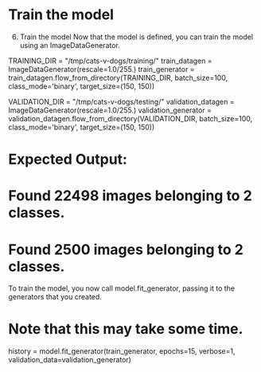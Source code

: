 # Train the model

6. Train the model
Now that the model is defined, you can train the model using an ImageDataGenerator.


TRAINING_DIR = "/tmp/cats-v-dogs/training/"
train_datagen = ImageDataGenerator(rescale=1.0/255.)
train_generator = train_datagen.flow_from_directory(TRAINING_DIR,
                                                    batch_size=100,
                                                    class_mode='binary',
                                                    target_size=(150, 150))
 
VALIDATION_DIR = "/tmp/cats-v-dogs/testing/"
validation_datagen = ImageDataGenerator(rescale=1.0/255.)
validation_generator = validation_datagen.flow_from_directory(VALIDATION_DIR,
                                                              batch_size=100,
                                                              class_mode='binary',
                                                              target_size=(150, 150))
 
# Expected Output:
# Found 22498 images belonging to 2 classes.
# Found 2500 images belonging to 2 classes.
To train the model, you now call model.fit_generator, passing it to the generators that you created.


# Note that this may take some time.
history = model.fit_generator(train_generator,
                              epochs=15,
                              verbose=1,
                              validation_data=validation_generator)
